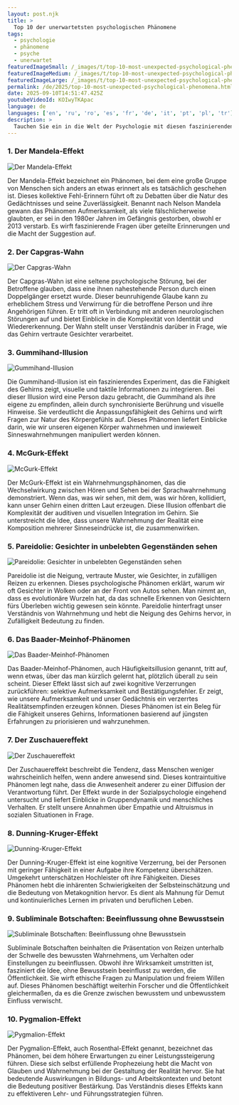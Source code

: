 ```yaml
---
layout: post.njk
title: >
  Top 10 der unerwartetsten psychologischen Phänomene
tags:
  - psychologie
  - phänomene
  - psyche
  - unerwartet
featuredImageSmall: /_images/t/top-10-most-unexpected-psychological-phenomena-cover-de-small.webp
featuredImageMedium: /_images/t/top-10-most-unexpected-psychological-phenomena-cover-de-medium.webp
featuredImageLarge: /_images/t/top-10-most-unexpected-psychological-phenomena-cover-de-large.webp
permalink: /de/2025/top-10-most-unexpected-psychological-phenomena.html
date: 2025-09-10T14:51:47.425Z
youtubeVideoId: KOIwyTKApac
language: de
languages: ['en', 'ru', 'ro', 'es', 'fr', 'de', 'it', 'pt', 'pl', 'tr']
description: >
  Tauchen Sie ein in die Welt der Psychologie mit diesen faszinierenden und unerwarteten Phänomenen, die unser Verständnis des menschlichen Geistes herausfordern.
---
```


### 1. Der Mandela-Effekt

![Der Mandela-Effekt](/_images/6/6e7bdfe110d000203d003114da1682f3-medium.webp)

Der Mandela-Effekt bezeichnet ein Phänomen, bei dem eine große Gruppe von Menschen sich anders an etwas erinnert als es tatsächlich geschehen ist. Dieses kollektive Fehl-Erinnern führt oft zu Debatten über die Natur des Gedächtnisses und seine Zuverlässigkeit. Benannt nach Nelson Mandela gewann das Phänomen Aufmerksamkeit, als viele fälschlicherweise glaubten, er sei in den 1980er Jahren im Gefängnis gestorben, obwohl er 2013 verstarb. Es wirft faszinierende Fragen über geteilte Erinnerungen und die Macht der Suggestion auf.

### 2. Der Capgras-Wahn

![Der Capgras-Wahn](/_images/b/bd4e6bbc30a92b86b69ef0fdef7db645-medium.webp)

Der Capgras-Wahn ist eine seltene psychologische Störung, bei der Betroffene glauben, dass eine ihnen nahestehende Person durch einen Doppelgänger ersetzt wurde. Dieser beunruhigende Glaube kann zu erheblichem Stress und Verwirrung für die betroffene Person und ihre Angehörigen führen. Er tritt oft in Verbindung mit anderen neurologischen Störungen auf und bietet Einblicke in die Komplexität von Identität und Wiedererkennung. Der Wahn stellt unser Verständnis darüber in Frage, wie das Gehirn vertraute Gesichter verarbeitet.

### 3. Gummihand-Illusion

![Gummihand-Illusion](/_images/e/e3458bf7f395a0949bc8ade3df96e22c-medium.webp)

Die Gummihand-Illusion ist ein faszinierendes Experiment, das die Fähigkeit des Gehirns zeigt, visuelle und taktile Informationen zu integrieren. Bei dieser Illusion wird eine Person dazu gebracht, die Gummihand als ihre eigene zu empfinden, allein durch synchronisierte Berührung und visuelle Hinweise. Sie verdeutlicht die Anpassungsfähigkeit des Gehirns und wirft Fragen zur Natur des Körpergefühls auf. Dieses Phänomen liefert Einblicke darin, wie wir unseren eigenen Körper wahrnehmen und inwieweit Sinneswahrnehmungen manipuliert werden können.

### 4. McGurk-Effekt

![McGurk-Effekt](/_images/c/cfdee9e8074d73d87bc392907bb1c937-medium.webp)

Der McGurk-Effekt ist ein Wahrnehmungsphänomen, das die Wechselwirkung zwischen Hören und Sehen bei der Sprachwahrnehmung demonstriert. Wenn das, was wir sehen, mit dem, was wir hören, kollidiert, kann unser Gehirn einen dritten Laut erzeugen. Diese Illusion offenbart die Komplexität der auditiven und visuellen Integration im Gehirn. Sie unterstreicht die Idee, dass unsere Wahrnehmung der Realität eine Komposition mehrerer Sinneseindrücke ist, die zusammenwirken.

### 5. Pareidolie: Gesichter in unbelebten Gegenständen sehen

![Pareidolie: Gesichter in unbelebten Gegenständen sehen](/_images/b/b497319981cb9e34ebf20104fd8a2f45-medium.webp)

Pareidolie ist die Neigung, vertraute Muster, wie Gesichter, in zufälligen Reizen zu erkennen. Dieses psychologische Phänomen erklärt, warum wir oft Gesichter in Wolken oder an der Front von Autos sehen. Man nimmt an, dass es evolutionäre Wurzeln hat, da das schnelle Erkennen von Gesichtern fürs Überleben wichtig gewesen sein könnte. Pareidolie hinterfragt unser Verständnis von Wahrnehmung und hebt die Neigung des Gehirns hervor, in Zufälligkeit Bedeutung zu finden.

### 6. Das Baader-Meinhof-Phänomen

![Das Baader-Meinhof-Phänomen](/_images/6/6069bd28c8a4c8c51ab11758a03ae2d0-medium.webp)

Das Baader-Meinhof-Phänomen, auch Häufigkeitsillusion genannt, tritt auf, wenn etwas, über das man kürzlich gelernt hat, plötzlich überall zu sein scheint. Dieser Effekt lässt sich auf zwei kognitive Verzerrungen zurückführen: selektive Aufmerksamkeit und Bestätigungsfehler. Er zeigt, wie unsere Aufmerksamkeit und unser Gedächtnis ein verzerrtes Realitätsempfinden erzeugen können. Dieses Phänomen ist ein Beleg für die Fähigkeit unseres Gehirns, Informationen basierend auf jüngsten Erfahrungen zu priorisieren und wahrzunehmen.

### 7. Der Zuschauereffekt

![Der Zuschauereffekt](/_images/d/d695b2933b18cb8de4b625c4e81e871c-medium.webp)

Der Zuschauereffekt beschreibt die Tendenz, dass Menschen weniger wahrscheinlich helfen, wenn andere anwesend sind. Dieses kontraintuitive Phänomen legt nahe, dass die Anwesenheit anderer zu einer Diffusion der Verantwortung führt. Der Effekt wurde in der Sozialpsychologie eingehend untersucht und liefert Einblicke in Gruppendynamik und menschliches Verhalten. Er stellt unsere Annahmen über Empathie und Altruismus in sozialen Situationen in Frage.

### 8. Dunning-Kruger-Effekt

![Dunning-Kruger-Effekt](/_images/d/d4ab190d8bb2ecc5fc5c5551a6b09bda-medium.webp)

Der Dunning-Kruger-Effekt ist eine kognitive Verzerrung, bei der Personen mit geringer Fähigkeit in einer Aufgabe ihre Kompetenz überschätzen. Umgekehrt unterschätzen Hochleister oft ihre Fähigkeiten. Dieses Phänomen hebt die inhärenten Schwierigkeiten der Selbsteinschätzung und die Bedeutung von Metakognition hervor. Es dient als Mahnung für Demut und kontinuierliches Lernen im privaten und beruflichen Leben.

### 9. Subliminale Botschaften: Beeinflussung ohne Bewusstsein

![Subliminale Botschaften: Beeinflussung ohne Bewusstsein](/_images/2/26db77d600c436a1f9fdc735b5a78990-medium.webp)

Subliminale Botschaften beinhalten die Präsentation von Reizen unterhalb der Schwelle des bewussten Wahrnehmens, um Verhalten oder Einstellungen zu beeinflussen. Obwohl ihre Wirksamkeit umstritten ist, fasziniert die Idee, ohne Bewusstsein beeinflusst zu werden, die Öffentlichkeit. Sie wirft ethische Fragen zu Manipulation und freiem Willen auf. Dieses Phänomen beschäftigt weiterhin Forscher und die Öffentlichkeit gleichermaßen, da es die Grenze zwischen bewusstem und unbewusstem Einfluss verwischt.

### 10. Pygmalion-Effekt

![Pygmalion-Effekt](/_images/3/32e43b3c79fa8277a85ffdb82191d239-medium.webp)

Der Pygmalion-Effekt, auch Rosenthal-Effekt genannt, bezeichnet das Phänomen, bei dem höhere Erwartungen zu einer Leistungssteigerung führen. Diese sich selbst erfüllende Prophezeiung hebt die Macht von Glauben und Wahrnehmung bei der Gestaltung der Realität hervor. Sie hat bedeutende Auswirkungen in Bildungs- und Arbeitskontexten und betont die Bedeutung positiver Bestärkung. Das Verständnis dieses Effekts kann zu effektiveren Lehr- und Führungsstrategien führen.

